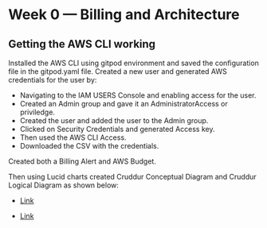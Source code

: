 # Week 0 — Billing and Architecture

## Getting the AWS CLI working
 Installed the AWS CLI using gitpod environment and saved the configuration file in the gitpod.yaml file.
Created a new user and generated AWS credentials for the user by:
- Navigating to the IAM USERS Console and enabling access for the user.
- Created an Admin group and gave it an AdministratorAccess or priviledge.
- Created the user and added the user to the Admin group.
- Clicked on Security Credentials and generated Access key.
- Then used the AWS CLI Access.
- Downloaded the CSV with the credentials.

Created both a Billing Alert and AWS Budget.


Then using Lucid charts created Cruddur Conceptual Diagram and Cruddur Logical Diagram as shown below:

- [Link](https://lucid.app/lucidchart/c068e346-6e6a-47a5-b037-f361b21a3337/edit?viewport_loc=-1424%2C272%2C4440%2C1948%2C0_0&invitationId=inv_79cac698-ebdb-41c8-a582-430ad1c67faf)



- [Link](https://lucid.app/lucidchart/4eb464a5-19a2-45c6-9811-aadf30cc7ad0/edit?viewport_loc=-11%2C-73%2C1480%2C649%2C0_0&invitationId=inv_ac38808e-9342-46ed-834f-c35fd86c9fe5)
